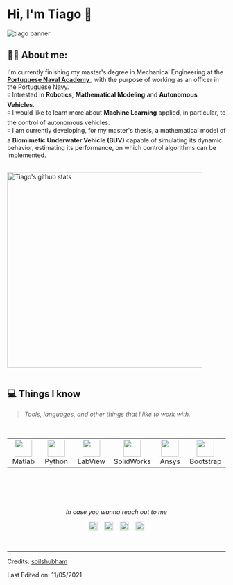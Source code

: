 # Hi, I'm Tiago 👋

<img src="https://user-images.githubusercontent.com/110428731/186437741-693bb59a-e003-4e95-acef-414ba3ff109a.png" alt="tiago banner">

## :raising_hand_man: About me:
I'm currently finishing my master's degree in Mechanical Engineering at the <a href="https://escolanaval.marinha.pt/pt"> <b> Portuguese Naval Academy </b></a>, with the purpose of working as an officer in the Portuguese Navy.<br>
◽ Intrested in <b>Robotics</b>, <b>Mathematical Modeling</b> and <b>Autonomous Vehicles</b>.<br>
◽ I would like to learn more about <b>Machine Learning</b> applied, in particular, to the control of autonomous vehicles.<br>
◽ I am currently developing, for my master's thesis, a mathematical model of a <b>Biomimetic Underwater Vehicle (BUV)</b> capable of simulating its dynamic behavior, estimating its performance, on which control algorithms can be implemented.<br>

<br>
<a href="https://github.com/TiagoGoncalvesAntonio">
   <img src="https://github-readme-stats.vercel.app/api?username=TiagoGoncalvesAntonio&hide=issues&show_icons=true&theme=gotham&locale=en&layout=compact" alt="Tiago's github stats" width=450px/>
</a><br><br>

<div id="tech"></div>

## 💻 Things I know
> <i>Tools, languages, and other things that I like to work with.</i>
<br>
<table>
  <tr>
    <td align="center" width="96">
      <a>
        <img src="https://cdn.jsdelivr.net/gh/devicons/devicon/icons/matlab/matlab-original.svg" width="40"/>
      </a>
      <br>Matlab
    </td>
    <td align="center" width="96">
      <a>
        <img src="https://cdn.jsdelivr.net/gh/devicons/devicon/icons/python/python-original.svg" width="40"/>
      </a>
      <br>Python
    </td>
    <td align="center" width="96">
      <a>
        <img src="https://cdn.jsdelivr.net/gh/devicons/devicon/icons/labview/labview-original.svg" width="40"/>
      </a>
      <br>LabView
    </td>
    <td align="center" width="96">
      <a>
        <img src="https://cdn.worldvectorlogo.com/logos/solidworks.svg" width="40"/>
      </a>
      <br>SolidWorks
    </td>
    <td align="center" width="96">
      <a>
        <img src="https://files.brandlogos.net/svg/4yu3BbTeAj/Ansys-OLDuI5KYk_brandlogos.net.svg" width="40"/>
      </a>
      <br>Ansys
    </td>
    <td align="center" width="96">
      <a>
        <img src="https://github.com/soilshubham/soilshubham/blob/main/icons/bootstrap.svg" width="40"/>
      </a>
      <br>Bootstrap
    </td>
  </tr>
</table>
<br>

##
<br>
<p align="center"=><i>In case you wanna reach out to me</i></p>
 <p align="center">
  <a href="https://www.linkedin.com/in/soilshubham/"><img alt="LinkedIn" title="LinkedIn" src="https://github.com/soilshubham/soilshubham/blob/main/icons/linkedin.svg" width=20px" /></a>&nbsp;&nbsp;&nbsp;
  <a href="https://twitter.com/soilshubham"><img alt="Twitter" title="Twitter" src="https://github.com/soilshubham/soilshubham/blob/main/icons/twitter.svg" width=20px/></a>&nbsp;&nbsp;&nbsp;
  <a href="https://www.instagram.com/soilshubham/"><img alt="Instagram" title="Instagram" src="https://github.com/soilshubham/soilshubham/blob/main/icons/instagram.svg" width=20px/></a>&nbsp;&nbsp;&nbsp;
   <a href="mailto:soilshubham@gmail.com"><img alt="mail" title="mail" src="https://github.com/soilshubham/soilshubham/blob/main/icons/gmail.svg" width=20px/></a>
</p>
<br>

-----
Credits: [soilshubham](https://github.com/soilshubham)

Last Edited on: 11/05/2021
